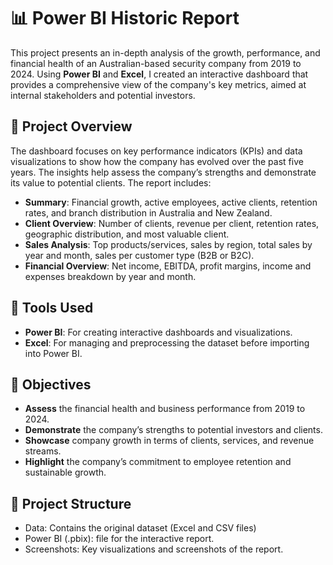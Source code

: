 # 📊 Power BI Historic Report

This project presents an in-depth analysis of the growth, performance, and financial health of an Australian-based security company from 2019 to 2024. Using **Power BI** and **Excel**, I created an interactive dashboard that provides a comprehensive view of the company's key metrics, aimed at internal stakeholders and potential investors.

## 📅 Project Overview
The dashboard focuses on key performance indicators (KPIs) and data visualizations to show how the company has evolved over the past five years. The insights help assess the company’s strengths and demonstrate its value to potential clients. The report includes:

- **Summary**: Financial growth, active employees, active clients, retention rates, and branch distribution in Australia and New Zealand.
- **Client Overview**: Number of clients, revenue per client, retention rates, geographic distribution, and most valuable client.
- **Sales Analysis**: Top products/services, sales by region, total sales by year and month, sales per customer type (B2B or B2C).
- **Financial Overview**: Net income, EBITDA, profit margins, income and expenses breakdown by year and month.

## 🔧 Tools Used
- **Power BI**: For creating interactive dashboards and visualizations.
- **Excel**: For managing and preprocessing the dataset before importing into Power BI.


## 🎯 Objectives
- **Assess** the financial health and business performance from 2019 to 2024.
- **Demonstrate** the company’s strengths to potential investors and clients.
- **Showcase** company growth in terms of clients, services, and revenue streams.
- **Highlight** the company’s commitment to employee retention and sustainable growth.

## 📁 Project Structure
- Data: Contains the original dataset (Excel and CSV files)
- Power BI (.pbix): file for the interactive report.
- Screenshots: Key visualizations and screenshots of the report.
